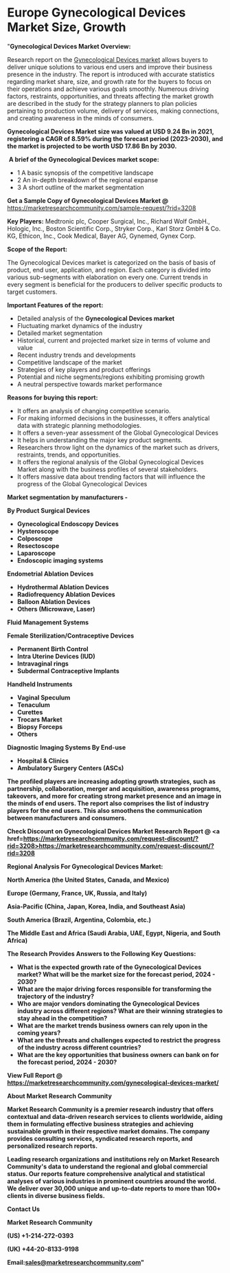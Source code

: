 # Europe Gynecological Devices Market Size, Growth
"<strong>Gynecological Devices Market Overview:</strong>

Research report on the <a href=https://marketresearchcommunity.com/gynecological-devices-market/>Gynecological Devices market</a> allows buyers to deliver unique solutions to various end users and improve their business presence in the industry. The report is introduced with accurate statistics regarding market share, size, and growth rate for the buyers to focus on their operations and achieve various goals smoothly. Numerous driving factors, restraints, opportunities, and threats affecting the market growth are described in the study for the strategy planners to plan policies pertaining to production volume, delivery of services, making connections, and creating awareness in the minds of consumers.

<strong>Gynecological Devices Market size was valued at USD 9.24 Bn in 2021, registering a CAGR of 8.59% during the forecast period (2023-2030), and the market is projected to be worth USD 17.86 Bn by 2030.</strong>

 <Strong>A brief of the Gynecological Devices market scope:</Strong>
<ul>
 <li>1  A basic synopsis of the competitive landscape</li>
 <li>2  An in-depth breakdown of the regional expanse</li>
 <li>3  A short outline of the market segmentation</li>
</ul>
<strong>Get a Sample Copy of Gynecological Devices Market @ </b></strong><a href=https://marketresearchcommunity.com/sample-request/?rid=3208><u>https://marketresearchcommunity.com/sample-request/?rid=3208</u></a>

<strong>Key Players:</strong> 
Medtronic plc, Cooper Surgical, Inc., Richard Wolf GmbH., Hologic, Inc., Boston Scientific Corp., Stryker Corp., Karl Storz GmbH &amp; Co. KG, Ethicon, Inc., Cook Medical, Bayer AG, Gynemed, Gynex Corp.

<strong>Scope of the Report:</strong>

The Gynecological Devices market is categorized on the basis of basis of product, end user, application, and region. Each category is divided into various sub-segments with elaboration on every one. Current trends in every segment is beneficial for the producers to deliver specific products to target customers.

<strong><b>Important Features of the report:</b></strong>
<ul>
  <li>Detailed analysis of the <strong><b>Gynecological Devices </b></strong><strong><b>market</b></strong></li>
  <li>Fluctuating market dynamics of the industry</li>
  <li>Detailed market segmentation</li>
  <li>Historical, current and projected market size in terms of volume and value</li>
  <li>Recent industry trends and developments</li>
  <li>Competitive landscape of the market</li>
  <li>Strategies of key players and product offerings</li>
  <li>Potential and niche segments/regions exhibiting promising growth</li>
  <li>A neutral perspective towards market performance</li>
</ul>
<strong><b>Reasons for buying this report:</b></strong>
<ul>
  <li>It offers an analysis of changing competitive scenario.</li>
  <li>For making informed decisions in the businesses, it offers analytical data with strategic planning methodologies.</li>
  <li>It offers a seven-year assessment of the Global Gynecological Devices</li>
  <li>It helps in understanding the major key product segments.</li>
  <li>Researchers throw light on the dynamics of the market such as drivers, restraints, trends, and opportunities.</li>
  <li>It offers the regional analysis of the Global Gynecological Devices Market along with the business profiles of several stakeholders.</li>
  <li>It offers massive data about trending factors that will influence the progress of the Global Gynecological Devices</li>
</ul>

<strong>Market segmentation by manufacturers -</strong>


<strong><strong>By Product </strong></h4>
Surgical Devices
<ul>
 	<li>Gynecological Endoscopy Devices</li>
 	<li>Hysteroscope</li>
 	<li>Colposcope</li>
 	<li>Resectoscope</li>
 	<li>Laparoscope</li>
 	<li>Endoscopic imaging systems</li>
</ul>
Endometrial Ablation Devices
<ul>
 	<li>Hydrothermal Ablation Devices</li>
 	<li>Radiofrequency Ablation Devices</li>
 	<li>Balloon Ablation Devices</li>
 	<li>Others (Microwave, Laser)</li>
</ul>
Fluid Management Systems

Female Sterilization/Contraceptive Devices
<ul>
 	<li>Permanent Birth Control</li>
 	<li>Intra Uterine Devices (IUD)</li>
 	<li>Intravaginal rings</li>
 	<li>Subdermal Contraceptive Implants</li>
</ul>
Handheld Instruments
<ul>
 	<li>Vaginal Speculum</li>
 	<li>Tenaculum</li>
 	<li>Curettes</li>
 	<li>Trocars Market</li>
 	<li>Biopsy Forceps</li>
 	<li>Others</li>
</ul>
Diagnostic Imaging Systems
<strong><strong>By End-use </strong></h4>
<ul>
 	<li>Hospital &amp; Clinics</li>
 	<li>Ambulatory Surgery Centers (ASCs)</li>
</ul>

The profiled players are increasing adopting growth strategies, such as partnership, collaboration, merger and acquisition, awareness programs, takeovers, and more for creating strong market presence and an image in the minds of end users. The report also comprises the list of industry players for the end users. This also smoothens the communication between manufacturers and consumers.

<strong><b>Check Discount on Gynecological Devices Market Research Report @ </b></strong><a href=https://marketresearchcommunity.com/request-discount/?rid=3208><u>https://marketresearchcommunity.com/request-discount/?rid=3208</u></a>

<strong>Regional Analysis For Gynecological Devices Market:</strong>

<strong>North America</strong> (the United States, Canada, and Mexico)

<strong>Europe</strong> (Germany, France, UK, Russia, and Italy)

<strong>Asia-Pacific</strong> (China, Japan, Korea, India, and Southeast Asia)

<strong>South America</strong> (Brazil, Argentina, Colombia, etc.)

<strong>The Middle East and Africa</strong> (Saudi Arabia, UAE, Egypt, Nigeria, and South Africa)

<strong>The Research Provides Answers to the Following Key Questions:</strong>
<ul>
 	<li>What is the expected growth rate of the Gynecological Devices market? What will be the market size for the forecast period, 2024 - 2030?</li>
 	<li>What are the major driving forces responsible for transforming the trajectory of the industry?</li>
 	<li>Who are major vendors dominating the Gynecological Devices industry across different regions? What are their winning strategies to stay ahead in the competition?</li>
 	<li>What are the market trends business owners can rely upon in the coming years?</li>
 	<li>What are the threats and challenges expected to restrict the progress of the industry across different countries?</li>
 	<li>What are the key opportunities that business owners can bank on for the forecast period, 2024 - 2030?</li>
</ul>

<strong>View Full Report @</strong> <a href=https://marketresearchcommunity.com/gynecological-devices-market/>https://marketresearchcommunity.com/gynecological-devices-market/</a>

<strong>About Market Research Community</strong>

Market Research Community is a premier research industry that offers contextual and data-driven research services to clients worldwide, aiding them in formulating effective business strategies and achieving sustainable growth in their respective market domains. The company provides consulting services, syndicated research reports, and personalized research reports.

Leading research organizations and institutions rely on Market Research Community's data to understand the regional and global commercial status. Our reports feature comprehensive analytical and statistical analyses of various industries in prominent countries around the world. We deliver over 30,000 unique and up-to-date reports to more than 100+ clients in diverse business fields.

<strong>Contact Us</strong>

<strong>Market Research Community</strong>

(US) +1-214-272-0393

(UK) +44-20-8133-9198

<strong>Email:</strong>sales@marketresearchcommunity.com"
